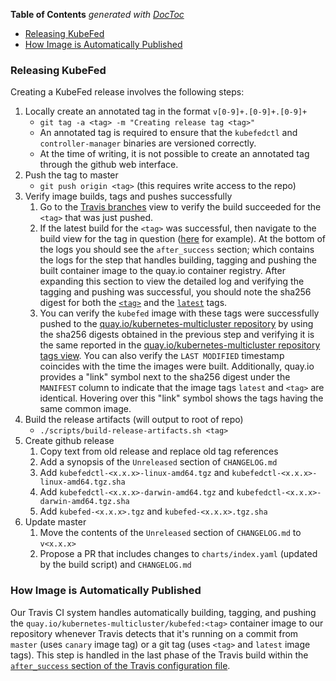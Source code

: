 <!-- START doctoc generated TOC please keep comment here to allow auto update -->
<!-- DON'T EDIT THIS SECTION, INSTEAD RE-RUN doctoc TO UPDATE -->
**Table of Contents**  *generated with [DocToc](https://github.com/thlorenz/doctoc)*

- [Releasing KubeFed](#releasing-kubefed)
- [How Image is Automatically Published](#how-image-is-automatically-published)

<!-- END doctoc generated TOC please keep comment here to allow auto update -->

### Releasing KubeFed

Creating a KubeFed release involves the following steps:

1. Locally create an annotated tag in the format `v[0-9]+.[0-9]+.[0-9]+`
   - `git tag -a <tag> -m "Creating release tag <tag>"`
   - An annotated tag is required to ensure that the `kubefedctl` and
     `controller-manager` binaries are versioned correctly.
   - At the time of writing, it is not possible to create an
     annotated tag through the github web interface.
2. Push the tag to master
   - `git push origin <tag>` (this requires write access to the repo)
3. Verify image builds, tags and pushes successfully
   1. Go to the [Travis branches](https://travis-ci.org/kubernetes-sigs/kubefed/branches)
      view to verify the build succeeded for the `<tag>` that was just pushed.
   2. If the latest build for the `<tag>` was successful, then navigate to the
      build view for the tag in question
      ([here](https://travis-ci.org/kubernetes-sigs/kubefed/builds/537843474)
      for example). At the bottom of the logs you should see the
      `after_success` section; which contains the logs for the step that
      handles building, tagging and pushing the built container image to the
      quay.io container registry. After expanding this section to view the
      detailed log and verifying the tagging and pushing was successful, you
      should note the sha256 digest for both the
      [`<tag>`](https://travis-ci.org/kubernetes-sigs/kubefed/builds/537843474#L3750)
      and the
      [`latest`](https://travis-ci.org/kubernetes-sigs/kubefed/builds/537843474#L3760)
      tags.
   3. You can verify the `kubefed` image with these tags were successfully
      pushed to the [quay.io/kubernetes-multicluster
      repository](https://quay.io/repository/kubernetes-multicluster/kubefed)
      by using the sha256 digests obtained in the previous step and verifying
      it is the same reported in the [quay.io/kubernetes-multicluster
      repository tags
      view](https://quay.io/repository/kubernetes-multicluster/kubefed?tab=tags).
      You can also verify the `LAST MODIFIED` timestamp coincides with the time
      the images were built. Additionally, quay.io provides a "link" symbol
      next to the sha256 digest under the `MANIFEST` column to indicate that
      the image tags `latest` and `<tag>` are identical. Hovering over this
      "link" symbol shows the tags having the same common image.
4. Build the release artifacts (will output to root of repo)
   - `./scripts/build-release-artifacts.sh <tag>`
5. Create github release
   1. Copy text from old release and replace old tag references
   2. Add a synopsis of the `Unreleased` section of `CHANGELOG.md`
   3. Add `kubefedctl-<x.x.x>-linux-amd64.tgz` and `kubefedctl-<x.x.x>-linux-amd64.tgz.sha`
   4. Add `kubefedctl-<x.x.x>-darwin-amd64.tgz` and `kubefedctl-<x.x.x>-darwin-amd64.tgz.sha`
   5. Add `kubefed-<x.x.x>.tgz` and `kubefed-<x.x.x>.tgz.sha`
6. Update master
   1. Move the contents of the `Unreleased` section of `CHANGELOG.md` to `v<x.x.x>`
   2. Propose a PR that includes changes to `charts/index.yaml`
      (updated by the build script) and `CHANGELOG.md`

### How Image is Automatically Published

Our Travis CI system handles automatically building, tagging, and pushing the
`quay.io/kubernetes-multicluster/kubefed:<tag>` container image to our
repository whenever Travis detects that it's running on a commit from `master`
(uses `canary` image tag) or a git tag (uses `<tag>` and `latest` image tags).
This step is handled in the last phase of the Travis build within the
[`after_success` section of the Travis configuration
file](https://github.com/kubernetes-sigs/kubefed/blob/3e9223df55bfbf801bdd51da9a7ca79183fdff6d/.travis.yml#L28-L42).
